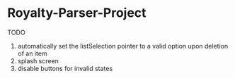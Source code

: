 # Royalty-Parser-Project

TODO
1) automatically set the listSelection pointer to a valid option upon deletion of an item
2) splash screen
3) disable buttons for invalid states
